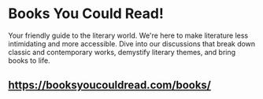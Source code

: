 # Books You Could Read!
Your friendly guide to the literary world. We're here to make literature less intimidating and more accessible. Dive into our discussions that break down classic and contemporary works, demystify literary themes, and bring books to life.

## https://booksyoucouldread.com/books/
